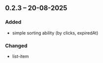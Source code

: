 ## 0.2.3 – 20-08-2025

### Added

- simple sorting ability (by clicks, expiredAt)

### Changed

- list-item
